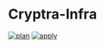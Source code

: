 # Cryptra-Infra

[![plan](https://github.com/XxxKMSxxX/Cryptra-Infra/actions/workflows/plan.yml/badge.svg)](https://github.com/XxxKMSxxX/Cryptra-Infra/actions/workflows/plan.yml)
[![apply](https://github.com/XxxKMSxxX/Cryptra-Infra/actions/workflows/apply.yml/badge.svg)](https://github.com/XxxKMSxxX/Cryptra-Infra/actions/workflows/apply.yml)